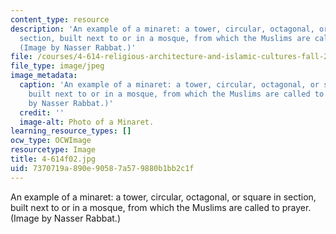 ```yaml
---
content_type: resource
description: 'An example of a minaret: a tower, circular, octagonal, or square in
  section, built next to or in a mosque, from which the Muslims are called to prayer.
  (Image by Nasser Rabbat.)'
file: /courses/4-614-religious-architecture-and-islamic-cultures-fall-2002/7370719a890e90587a579880b1bb2c1f_4-614f02.jpg
file_type: image/jpeg
image_metadata:
  caption: 'An example of a minaret: a tower, circular, octagonal, or square in section,
    built next to or in a mosque, from which the Muslims are called to prayer. (Image
    by Nasser Rabbat.)'
  credit: ''
  image-alt: Photo of a Minaret.
learning_resource_types: []
ocw_type: OCWImage
resourcetype: Image
title: 4-614f02.jpg
uid: 7370719a-890e-9058-7a57-9880b1bb2c1f
---
```

An example of a minaret: a tower, circular, octagonal, or square in section, built next to or in a mosque, from which the Muslims are called to prayer. (Image by Nasser Rabbat.)

